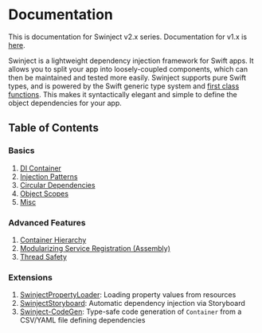 # Documentation

This is documentation for Swinject v2.x series. Documentation for v1.x is [here](https://github.com/Swinject/Swinject/tree/v1/Documentation).

Swinject is a lightweight dependency injection framework for Swift apps. It allows you to split your app into loosely-coupled components, which can then be maintained and tested more easily. Swinject <a name="pure-swift-type-support">supports pure Swift types</a>, and is powered by the Swift generic type system and [first class functions](https://en.wikipedia.org/wiki/First-class_function). This makes it syntactically elegant and simple to define the object dependencies for your app.

## Table of Contents

### Basics

1. [DI Container](DIContainer.md)
2. [Injection Patterns](InjectionPatterns.md)
3. [Circular Dependencies](CircularDependencies.md)
4. [Object Scopes](ObjectScopes.md)
5. [Misc](Misc.md)

### Advanced Features

1. [Container Hierarchy](ContainerHierarchy.md)
2. [Modularizing Service Registration (Assembly)](Assembler.md)
3. [Thread Safety](ThreadSafety.md)

### Extensions

1. [SwinjectPropertyLoader](https://github.com/Swinject/SwinjectPropertyLoader): Loading property values from resources
2. [SwinjectStoryboard](https://github.com/Swinject/SwinjectStoryboard): Automatic dependency injection via Storyboard
3. [Swinject-CodeGen](https://github.com/Swinject/Swinject-CodeGen): Type-safe code generation of `Container` from a CSV/YAML file defining dependencies
